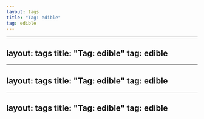 ```yaml
---
layout: tags
title: "Tag: edible"
tag: edible
---
```

---
layout: tags
title: "Tag: edible"
tag: edible
---
---
layout: tags
title: "Tag: edible"
tag: edible
---
---
layout: tags
title: "Tag: edible"
tag: edible
---

